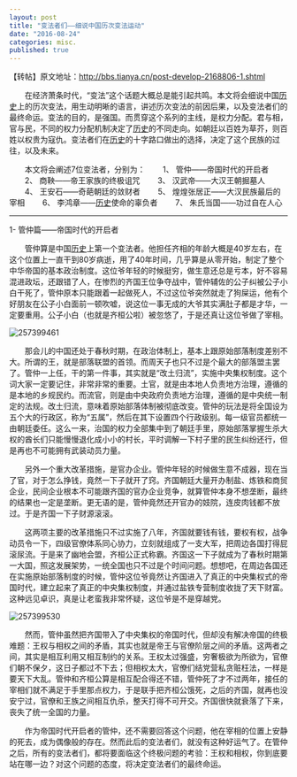 ```yaml
---
layout: post
title: "变法者们——细说中国历次变法运动"
date: "2016-08-24"
categories: misc.
published: true
---
```


【转帖】原文地址：http://bbs.tianya.cn/post-develop-2168806-1.shtml



　　在经济萧条时代，“变法”这个话题大概总是能引起共鸣。本文将会细说中国[历史](http://groups.tianya.cn/list-9214-1.shtml)上的历次变法，用生动明晰的语言，讲述历次变法的前因后果，以及变法者们的最终命运。变法的目的，是强国。而贯穿这个系列的主线，是权力分配。君与相，官与民，不同的权力分配机制决定了[历史](http://groups.tianya.cn/list-9214-1.shtml)的不同走向。如朝廷以百姓为草芥，则百姓以权贵为寇仇。变法者们在[历史](http://groups.tianya.cn/list-9214-1.shtml)的十字路口做出的选择，决定了这个民族的过往，以及未来。

　　本文将会阐述7位变法者，分别为：
　　1、	管仲——帝国时代的开启者
　　2、	商鞅——帝王家族的终极诅咒
　　3、	汉武帝——大汉王朝掘墓人
　　4、	王安石——奇葩朝廷的敛财者
　　5、	煌煌张居正——大汉民族最后的宰相
　　6、	李鸿章——[历史](http://groups.tianya.cn/list-9214-1.shtml)使命的辜负者
　　7、	朱氏当国——功过自在人心

---------------



1-	管仲篇——帝国时代的开启者

　　管仲算是中国[历史](http://groups.tianya.cn/list-9214-1.shtml)上第一个变法者。他担任齐相的年龄大概是40岁左右，在这个位置上一直干到80岁病逝，用了40年时间，几乎算是从零开始，制定了整个中华帝国的基本政治制度。这位爷年轻的时候挺穷，做生意还总是亏本，好不容易混进政坛，还跟错了人，在惨烈的齐国王位争夺战中，管仲辅佐的公子纠被公子小白干死了，管仲原本只能跟着一起做死人，不过这位爷突然就走了狗屎运，他有个好朋友在公子小白面前一顿吹嘘，说这位一事无成的大爷其实满肚子都是才华，一定要重用。公子小白（也就是齐桓公啦）被忽悠了，于是还真让这位爷做了宰相。

 ![257399461](/Users/Ace/Downloads/Temp/变法/257399461.png)

　　那会儿的中国还处于春秋时期，在政治体制上，基本上跟原始部落制度差别不大。所谓的王，就是部落联盟的首领。而周天子也只不过是个最大的部落盟主罢了。管仲一上任，干的第一件事，其实就是“改土归流”，实施中央集权制度。这个词大家一定要记住，非常非常的重要。土官，就是由本地人负责地方治理，遵循的是本地的乡规民约。而流官，则是由中央政府负责地方治理，遵循的是中央统一制定的法规。改土归流，意味着原始部落体制被彻底改变。管仲的玩法是将全国设为五个大的行政区，称为“五属”，然后在其下设置四个行政级别。每一级官员都统一由朝廷委任。这么一来，治国的权力全部集中到了朝廷手里，原始部落掌握生杀大权的酋长们只能慢慢退化成小小的村长，平时调解一下村子里的民生纠纷还行，但是再也不可能拥有武装动员力量。

　　另外一个重大改革措施，是官办企业。管仲年轻的时候做生意不成器，现在当了官，对于怎么挣钱，竟然一下子就开了窍。齐国朝廷大量开办制盐、炼铁和商贸企业，民间企业根本不可能跟齐国的官办企业竞争，就算管仲本身不想垄断，最终的结果也一定是垄断。更无语的是，管仲竟然还开官办的妓院，连皮肉钱都不放过。于是齐国一下子财源滚滚。

　　这两项主要的改革措施只不过实施了八年，齐国就要钱有钱，要权有权，战争动员令一下，四级官僚体系同心协力，立刻就组成了一支大军，把周边各国打得屁滚尿流。于是来了幽地会盟，齐桓公正式称霸。齐国这一下子就成为了春秋时期第一大国，照这发展架势，一统全国也只不过是个时间问题。想想吧，在周边各国还在实施原始部落制度的时候，管仲这位爷竟然让齐国进入了真正的中央集权式的帝国时代，建立起来了真正的中央集权制度，并通过盐铁专营制度收拢了天下财富。这种远见卓识，真是让老蛮我非常怀疑，这位爷是不是穿越党。

 ![257399530](/Users/Ace/Downloads/Temp/变法/257399530.png)

　　然而，管仲虽然把齐国带入了中央集权的帝国时代，但却没有解决帝国的终极难题：王权与相权之间的矛盾，其实也就是帝王与官僚阶层之间的矛盾。这两者之间，其实是相互利用又相互制约的关系。王权太过强盛，穷奢极欲为所欲为，官僚们朝不保夕，这日子都过不下去；但相权太大，官僚们结党营私贪赃枉法，一样是要天下大乱。管仲和齐桓公算是相互配合得还不错，管仲死了才不过两年，接任的宰相们就不满足于手里那点权力，于是联手把齐桓公饿死，之后的齐国，就再也没安宁过，官僚和王族之间相互仇杀，整天打得不可开交。齐国很快就衰落了下来，丧失了统一全国的力量。

　　作为帝国时代开启者的管仲，还不需要回答这个问题，他在宰相的位置上安静的死去，成为偶像般的存在。然而此后的变法者们，就没有这种好运气了。在管仲之后，所有的变法者们，都将要面临这个终极问题的考验：王权和相权，你到底要站在哪一边？对这个问题的态度，将决定变法者们的最终命运。
